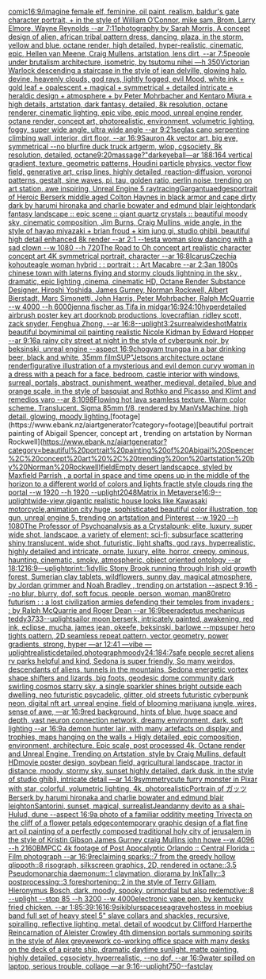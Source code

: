 [comic](https://www.ebank.nz/aiartgenerator?category=comic)[16:9](https://www.ebank.nz/aiartgenerator?category=16%3A9)[/imagine female elf, feminine,  oil paint, realism, baldur's gate character portrait, + in the style of William O’Connor, mike sam, Brom, Larry Elmore, Wayne Reynolds --ar 7:11](https://www.ebank.nz/aiartgenerator?category=/imagine%20female%20elf%2C%20feminine%2C%20%20oil%20paint%2C%20realism%2C%20baldur%27s%20gate%20character%20portrait%2C%20%2B%20in%20the%20style%20of%20William%20O%E2%80%99Connor%2C%20mike%20sam%2C%20Brom%2C%20Larry%20Elmore%2C%20Wayne%20Reynolds%20--ar%207%3A11)[photography by Sarah Morris, A concept design of alien, african tribal pattern dress, dancing, plaza, in the storm, yellow and blue, octane render, high detailed, hyper-realistic, cinematic, epic, Hellen van Meene, Craig Mullens, artstation, lens dirt, --ar 7:5](https://www.ebank.nz/aiartgenerator?category=photography%20by%20Sarah%20Morris%2C%20A%20concept%20design%20of%20alien%2C%20african%20tribal%20pattern%20dress%2C%20dancing%2C%20plaza%2C%20in%20the%20storm%2C%20yellow%20and%20blue%2C%20octane%20render%2C%20high%20detailed%2C%20hyper-realistic%2C%20cinematic%2C%20epic%2C%20Hellen%20van%20Meene%2C%20Craig%20Mullens%2C%20artstation%2C%20lens%20dirt%2C%20--ar%207%3A5)[people under brutalism architecture, isometric, by tsutomu nihei —h 350](https://www.ebank.nz/aiartgenerator?category=people%20under%20brutalism%20architecture%2C%20isometric%2C%20by%20tsutomu%20nihei%20%E2%80%94h%20350)[Victorian Warlock descending a staircase in the style of jean delville, glowing halo, devine, heavenly clouds, god rays, lightly fogged, evil Mood, white ink + gold leaf + opalescent + magical + symmetrical + detailed intricate + heraldic design + atmosphere + by Peter Mohrbacher and Kentaro Miura + high details, artstation, dark fantasy, detailed, 8k resolution, octane renderer, cinematic lighting, epic vibe, epic mood, unreal engine render, octane render, concept art, photorealistic, environment, volumetric lighting, foggy, super wide angle, ultra wide angle --ar 9:21](https://www.ebank.nz/aiartgenerator?category=Victorian%20Warlock%20descending%20a%20staircase%20in%20the%20style%20of%20jean%20delville%2C%20glowing%20halo%2C%20devine%2C%20heavenly%20clouds%2C%20god%20rays%2C%20lightly%20fogged%2C%20evil%20Mood%2C%20white%20ink%20%2B%20gold%20leaf%20%2B%20opalescent%20%2B%20magical%20%2B%20symmetrical%20%2B%20detailed%20intricate%20%2B%20heraldic%20design%20%2B%20atmosphere%20%2B%20by%20Peter%20Mohrbacher%20and%20Kentaro%20Miura%20%2B%20high%20details%2C%20artstation%2C%20dark%20fantasy%2C%20detailed%2C%208k%20resolution%2C%20octane%20renderer%2C%20cinematic%20lighting%2C%20epic%20vibe%2C%20epic%20mood%2C%20unreal%20engine%20render%2C%20octane%20render%2C%20concept%20art%2C%20photorealistic%2C%20environment%2C%20volumetric%20lighting%2C%20foggy%2C%20super%20wide%20angle%2C%20ultra%20wide%20angle%20--ar%209%3A21)[seglas cano serpentine climbing wall, interior, dirt floor, --ar 16:9](https://www.ebank.nz/aiartgenerator?category=seglas%20cano%20serpentine%20climbing%20wall%2C%20interior%2C%20dirt%20floor%2C%20--ar%2016%3A9)[Sauron 4k vector art, big eye, symmetrical --no blur](https://www.ebank.nz/aiartgenerator?category=Sauron%204k%20vector%20art%2C%20big%20eye%2C%20symmetrical%20--no%20blur)[fire duck truck artgerm, wlop, cgsociety, 8k resolution, detailed, octane](https://www.ebank.nz/aiartgenerator?category=fire%20duck%20truck%20artgerm%2C%20wlop%2C%20cgsociety%2C%208k%20resolution%2C%20detailed%2C%20octane)[9:20](https://www.ebank.nz/aiartgenerator?category=9%3A20)[massage?"](https://www.ebank.nz/aiartgenerator?category=massage%3F%22)[dark](https://www.ebank.nz/aiartgenerator?category=dark)[eyeball](https://www.ebank.nz/aiartgenerator?category=eyeball)[—ar 188:164 vertical gradient, texture, geometric patterns, Houdini particle physics, vector flow field, generative art, crisp lines, highly detailed, reaction-diffusion, voronoi patterns, gestalt, sine waves, pi, tau, golden ratio, perlin noise, trending on art station, awe inspiring, Unreal Engine 5 raytracing](https://www.ebank.nz/aiartgenerator?category=%E2%80%94ar%20188%3A164%20vertical%20gradient%2C%20texture%2C%20geometric%20patterns%2C%20Houdini%20particle%20physics%2C%20vector%20flow%20field%2C%20generative%20art%2C%20crisp%20lines%2C%20highly%20detailed%2C%20reaction-diffusion%2C%20voronoi%20patterns%2C%20gestalt%2C%20sine%20waves%2C%20pi%2C%20tau%2C%20golden%20ratio%2C%20perlin%20noise%2C%20trending%20on%20art%20station%2C%20awe%20inspiring%2C%20Unreal%20Engine%205%20raytracing)[Gargantua](https://www.ebank.nz/aiartgenerator?category=Gargantua)[edges](https://www.ebank.nz/aiartgenerator?category=edges)[portrait of Heroic Berserk middle aged Colton Haynes  in black armor and cape dirty dark by harumi hironaka and charlie bowater and edmund blair leighton](https://www.ebank.nz/aiartgenerator?category=portrait%20of%20Heroic%20Berserk%20middle%20aged%20Colton%20Haynes%20%20in%20black%20armor%20and%20cape%20dirty%20dark%20by%20harumi%20hironaka%20and%20charlie%20bowater%20and%20edmund%20blair%20leighton)[dark fantasy landscape :: epic scene :: giant quartz crystals :: beautiful moody sky, cinematic composition, Jim Burns, Craig Mullins, wide angle, in the style of hayao miyazaki + brian froud + kim jung gi, studio ghibli, beautiful high detail enhanced 8k render --ar 2:1 --test](https://www.ebank.nz/aiartgenerator?category=dark%20fantasy%20landscape%20%3A%3A%20epic%20scene%20%3A%3A%20giant%20quartz%20crystals%20%3A%3A%20beautiful%20moody%20sky%2C%20cinematic%20composition%2C%20Jim%20Burns%2C%20Craig%20Mullins%2C%20wide%20angle%2C%20in%20the%20style%20of%20hayao%20miyazaki%20%2B%20brian%20froud%20%2B%20kim%20jung%20gi%2C%20studio%20ghibli%2C%20beautiful%20high%20detail%20enhanced%208k%20render%20--ar%202%3A1%20--test)[a woman slow dancing with a sad clown --w 1080 --h 720](https://www.ebank.nz/aiartgenerator?category=a%20woman%20slow%20dancing%20with%20a%20sad%20clown%20--w%201080%20--h%20720)[The Road to Oh concept art realistic character concept art 4K symmetrical portrait, character --ar 16:8](https://www.ebank.nz/aiartgenerator?category=The%20Road%20to%20Oh%20concept%20art%20realistic%20character%20concept%20art%204K%20symmetrical%20portrait%2C%20character%20--ar%2016%3A8)[Icarus](https://www.ebank.nz/aiartgenerator?category=Icarus)[Czechia kohout](https://www.ebank.nz/aiartgenerator?category=Czechia%20kohout)[eagle woman hybrid : : portrait : : Art Macabre --ar 2:3](https://www.ebank.nz/aiartgenerator?category=eagle%20woman%20hybrid%20%3A%20%3A%20portrait%20%3A%20%3A%20Art%20Macabre%20--ar%202%3A3)[an 1800s chinese town with laterns flying and stormy clouds lightning in the sky , dramatic, epic lighting ,cinema, cinematic HD, Octane Render Substance Designer. Hiroshi Yoshida, James Gurney, Norman Rockwell, Albert Bierstadt, Marc Simonetti, John Harris, Peter Mohrbacher, Ralph McQuarrie --w 4000 --h 6000](https://www.ebank.nz/aiartgenerator?category=an%201800s%20chinese%20town%20with%20laterns%20flying%20and%20stormy%20clouds%20lightning%20in%20the%20sky%20%2C%20dramatic%2C%20epic%20lighting%20%2Ccinema%2C%20cinematic%20HD%2C%20Octane%20Render%20Substance%20Designer.%20Hiroshi%20Yoshida%2C%20James%20Gurney%2C%20Norman%20Rockwell%2C%20Albert%20Bierstadt%2C%20Marc%20Simonetti%2C%20John%20Harris%2C%20Peter%20Mohrbacher%2C%20Ralph%20McQuarrie%20--w%204000%20--h%206000)[jenna fischer as Tifa in midgar](https://www.ebank.nz/aiartgenerator?category=jenna%20fischer%20as%20Tifa%20in%20midgar)[16:9](https://www.ebank.nz/aiartgenerator?category=16%3A9)[24:10](https://www.ebank.nz/aiartgenerator?category=24%3A10)[hyperdetailed airbrush poster key art doorknob productions, lovecraftian, ridley scott, zack snyder, Fenghua Zhong, --ar 16:8](https://www.ebank.nz/aiartgenerator?category=hyperdetailed%20airbrush%20poster%20key%20art%20doorknob%20productions%2C%20lovecraftian%2C%20ridley%20scott%2C%20zack%20snyder%2C%20Fenghua%20Zhong%2C%20--ar%2016%3A8)[--uplight](https://www.ebank.nz/aiartgenerator?category=--uplight)[3:2](https://www.ebank.nz/aiartgenerator?category=3%3A2)[surreal](https://www.ebank.nz/aiartgenerator?category=surreal)[wideshot](https://www.ebank.nz/aiartgenerator?category=wideshot)[Matrix beautiful boy](https://www.ebank.nz/aiartgenerator?category=Matrix%20beautiful%20boy)[minimal oil painting realistic Nicole Kidman	 by Edward Hopper --ar 9:16](https://www.ebank.nz/aiartgenerator?category=minimal%20oil%20painting%20realistic%20Nicole%20Kidman%09%20by%20Edward%20Hopper%20--ar%209%3A16)[a rainy city street at night in the style of cyberpunk noir, by beksinski, unreal engine --aspect 16:9](https://www.ebank.nz/aiartgenerator?category=a%20rainy%20city%20street%20at%20night%20in%20the%20style%20of%20cyberpunk%20noir%2C%20by%20beksinski%2C%20unreal%20engine%20--aspect%2016%3A9)[chogyam trungpa in a bar drinking beer, black and white, 35mm film](https://www.ebank.nz/aiartgenerator?category=chogyam%20trungpa%20in%20a%20bar%20drinking%20beer%2C%20black%20and%20white%2C%2035mm%20film)[SUP"](https://www.ebank.nz/aiartgenerator?category=SUP%22)[Jetsons architecture octane render](https://www.ebank.nz/aiartgenerator?category=Jetsons%20architecture%20octane%20render)[figurative illustration of a mysterious and evil demon curvy woman in a dress with a peach for a face, bedroom, castle interior with windows, surreal, portals, abstract, punishment, weather, medieval, detailed, blue and orange scale, in the style of basquiat and Rothko and Picasso and Klimt and remedios varo --ar 8:10](https://www.ebank.nz/aiartgenerator?category=figurative%20illustration%20of%20a%20mysterious%20and%20evil%20demon%20curvy%20woman%20in%20a%20dress%20with%20a%20peach%20for%20a%20face%2C%20bedroom%2C%20castle%20interior%20with%20windows%2C%20surreal%2C%20portals%2C%20abstract%2C%20punishment%2C%20weather%2C%20medieval%2C%20detailed%2C%20blue%20and%20orange%20scale%2C%20in%20the%20style%20of%20basquiat%20and%20Rothko%20and%20Picasso%20and%20Klimt%20and%20remedios%20varo%20--ar%208%3A10)[98](https://www.ebank.nz/aiartgenerator?category=98)[Flowing hot lava seamless texture. Warm color scheme. Translucent. Sigma 85mm f/8, rendered by ManVsMachine, high detail, glowing, moody lighting.](https://www.ebank.nz/aiartgenerator?category=Flowing%20hot%20lava%20seamless%20texture.%20Warm%20color%20scheme.%20Translucent.%20Sigma%2085mm%20f/8%2C%20rendered%20by%20ManVsMachine%2C%20high%20detail%2C%20glowing%2C%20moody%20lighting.)[footage](https://www.ebank.nz/aiartgenerator?category=footage)[beautiful portrait painting of Abigail Spencer, concept art , trending on artstation by Norman Rockwell](https://www.ebank.nz/aiartgenerator?category=beautiful%20portrait%20painting%20of%20Abigail%20Spencer%2C%20concept%20art%20%2C%20trending%20on%20artstation%20by%20Norman%20Rockwell)[field](https://www.ebank.nz/aiartgenerator?category=field)[Empty desert landscapce, styled by Maxfield Parrish , a portal in space and time opens up in the middle of the horizon to a different world of colors and lights fractle style clouds ring the portal --w 1920 --h 1920 --uplight](https://www.ebank.nz/aiartgenerator?category=Empty%20desert%20landscapce%2C%20styled%20by%20Maxfield%20Parrish%20%2C%20a%20portal%20in%20space%20and%20time%20opens%20up%20in%20the%20middle%20of%20the%20horizon%20to%20a%20different%20world%20of%20colors%20and%20lights%20fractle%20style%20clouds%20ring%20the%20portal%20--w%201920%20--h%201920%20--uplight)[2048](https://www.ebank.nz/aiartgenerator?category=2048)[Matrix in Metaverse](https://www.ebank.nz/aiartgenerator?category=Matrix%20in%20Metaverse)[16:9](https://www.ebank.nz/aiartgenerator?category=16%3A9)[--uplight](https://www.ebank.nz/aiartgenerator?category=--uplight)[wide-view,gigantic realistic house looks like Kawasaki motorcycle,animation city,huge, sophisticated beautiful color illustration, top gun, unreal engine 5, trending on artstation and Pinterest --w 1920 --h 1080](https://www.ebank.nz/aiartgenerator?category=wide-view%2Cgigantic%20realistic%20house%20looks%20like%20Kawasaki%20motorcycle%2Canimation%20city%2Chuge%2C%20sophisticated%20beautiful%20color%20illustration%2C%20top%20gun%2C%20unreal%20engine%205%2C%20trending%20on%20artstation%20and%20Pinterest%20--w%201920%20--h%201080)[The Professor of Psychoanalysis as a Crystalpunk;  elite, luxury, super wide shot, landscape, a variety of element;  sci-fi; subsurface scattering shiny translucent, wide shot, futuristic, light shafts, god rays, hyperrealistic, highly detailed and intricate, ornate, luxury, elite, horror, creepy, ominous, haunting, cinematic, smoky, atmospheric, object oriented ontology --ar 18:12](https://www.ebank.nz/aiartgenerator?category=The%20Professor%20of%20Psychoanalysis%20as%20a%20Crystalpunk%3B%20%20elite%2C%20luxury%2C%20super%20wide%20shot%2C%20landscape%2C%20a%20variety%20of%20element%3B%20%20sci-fi%3B%20subsurface%20scattering%20shiny%20translucent%2C%20wide%20shot%2C%20futuristic%2C%20light%20shafts%2C%20god%20rays%2C%20hyperrealistic%2C%20highly%20detailed%20and%20intricate%2C%20ornate%2C%20luxury%2C%20elite%2C%20horror%2C%20creepy%2C%20ominous%2C%20haunting%2C%20cinematic%2C%20smoky%2C%20atmospheric%2C%20object%20oriented%20ontology%20--ar%2018%3A12)[16:9](https://www.ebank.nz/aiartgenerator?category=16%3A9)[—uplight](https://www.ebank.nz/aiartgenerator?category=%E2%80%94uplight)[print::1](https://www.ebank.nz/aiartgenerator?category=print%3A%3A1)[](https://www.ebank.nz/aiartgenerator?category=)[idyllic Stony Brook running through Irish old growth forest, Sumerian clay tablets, wildflowers, sunny day, magical atmosphere, by Jordan grimmer and Noah Bradley , trending on artstation --aspect 9:16 --no blur, blurry, dof, soft focus, people, person, woman, man](https://www.ebank.nz/aiartgenerator?category=idyllic%20Stony%20Brook%20running%20through%20Irish%20old%20growth%20forest%2C%20Sumerian%20clay%20tablets%2C%20wildflowers%2C%20sunny%20day%2C%20magical%20atmosphere%2C%20by%20Jordan%20grimmer%20and%20Noah%20Bradley%20%2C%20trending%20on%20artstation%20--aspect%209%3A16%20--no%20blur%2C%20blurry%2C%20dof%2C%20soft%20focus%2C%20people%2C%20person%2C%20woman%2C%20man)[80](https://www.ebank.nz/aiartgenerator?category=80)[retro futurism : : a lost civilization armies defending their temples from invaders : : by Ralph McQuarrie and Roger Dean --ar 16:9](https://www.ebank.nz/aiartgenerator?category=retro%20futurism%20%3A%20%3A%20a%20lost%20civilization%20armies%20defending%20their%20temples%20from%20invaders%20%3A%20%3A%20by%20Ralph%20McQuarrie%20and%20Roger%20Dean%20--ar%2016%3A9)[beer](https://www.ebank.nz/aiartgenerator?category=beer)[adeptus mechanicus teddy](https://www.ebank.nz/aiartgenerator?category=adeptus%20mechanicus%20teddy)[3733](https://www.ebank.nz/aiartgenerator?category=3733)[--uplight](https://www.ebank.nz/aiartgenerator?category=--uplight)[sailor moon berserk, intricately painted, awakening, red ink, eclipse, mucha, james jean, okeefe, beksinski, barlowe --mp](https://www.ebank.nz/aiartgenerator?category=sailor%20moon%20berserk%2C%20intricately%20painted%2C%20awakening%2C%20red%20ink%2C%20eclipse%2C%20mucha%2C%20james%20jean%2C%20okeefe%2C%20beksinski%2C%20barlowe%20--mp)[super hero tights pattern, 2D seamless repeat pattern, vector geometry,  power gradients, strong, hyper —ar 12:41 —vibe —uplight](https://www.ebank.nz/aiartgenerator?category=super%20hero%20tights%20pattern%2C%202D%20seamless%20repeat%20pattern%2C%20vector%20geometry%2C%20%20power%20gradients%2C%20strong%2C%20hyper%20%E2%80%94ar%2012%3A41%20%E2%80%94vibe%20%E2%80%94uplight)[realistic](https://www.ebank.nz/aiartgenerator?category=realistic)[detailed,](https://www.ebank.nz/aiartgenerator?category=detailed%2C)[photograph](https://www.ebank.nz/aiartgenerator?category=photograph)[moody](https://www.ebank.nz/aiartgenerator?category=moody)[24:18](https://www.ebank.nz/aiartgenerator?category=24%3A18)[4:7](https://www.ebank.nz/aiartgenerator?category=4%3A7)[safe people secret aliens rv parks helpful and kind, Sedona is super friendly, So many weirdos, descendants of aliens,  tunnels in the mountains, Sedona energetic vortex shape shifters and lizards, big foots,   geodesic dome community dark swirling cosmos starry sky, a single sparkler shines bright outside each dwelling, neo futuristic psycadelic, glitter, old streets futuristic cyberpunk neon, digital nft art, unreal engine, field of blooming marijuana jungle, wires, sense of awe, —ar 16:9](https://www.ebank.nz/aiartgenerator?category=safe%20people%20secret%20aliens%20rv%20parks%20helpful%20and%20kind%2C%20Sedona%20is%20super%20friendly%2C%20So%20many%20weirdos%2C%20descendants%20of%20aliens%2C%20%20tunnels%20in%20the%20mountains%2C%20Sedona%20energetic%20vortex%20shape%20shifters%20and%20lizards%2C%20big%20foots%2C%20%20%20geodesic%20dome%20community%20dark%20swirling%20cosmos%20starry%20sky%2C%20a%20single%20sparkler%20shines%20bright%20outside%20each%20dwelling%2C%20neo%20futuristic%20psycadelic%2C%20glitter%2C%20old%20streets%20futuristic%20cyberpunk%20neon%2C%20digital%20nft%20art%2C%20unreal%20engine%2C%20field%20of%20blooming%20marijuana%20jungle%2C%20wires%2C%20sense%20of%20awe%2C%20%E2%80%94ar%2016%3A9)[red background, hints of blue, huge space and depth, vast neuron connection network, dreamy environment, dark, soft lighting --ar 16:9](https://www.ebank.nz/aiartgenerator?category=red%20background%2C%20hints%20of%20blue%2C%20huge%20space%20and%20depth%2C%20vast%20neuron%20connection%20network%2C%20dreamy%20environment%2C%20dark%2C%20soft%20lighting%20--ar%2016%3A9)[a demon hunter lair, with many artefacts on display and trophies, maps hanging on the walls + Higly detailed, epic composition, environment, architecture. Epic scale, post processed 4k, Octane render and Unreal Engine. Trending on Artstation, style by Craig Mullins, default HD](https://www.ebank.nz/aiartgenerator?category=a%20demon%20hunter%20lair%2C%20with%20many%20artefacts%20on%20display%20and%20trophies%2C%20maps%20hanging%20on%20the%20walls%20%2B%20Higly%20detailed%2C%20epic%20composition%2C%20environment%2C%20architecture.%20Epic%20scale%2C%20post%20processed%204k%2C%20Octane%20render%20and%20Unreal%20Engine.%20Trending%20on%20Artstation%2C%20style%20by%20Craig%20Mullins%2C%20default%20HD)[movie poster design, soybean field, agricultural landscape, tractor in distance, moody, stormy sky, sunset highly detailed, dark dusk, in the style of studio ghibli, intricate detail —ar 14:9](https://www.ebank.nz/aiartgenerator?category=movie%20poster%20design%2C%20soybean%20field%2C%20agricultural%20landscape%2C%20tractor%20in%20distance%2C%20moody%2C%20stormy%20sky%2C%20sunset%20highly%20detailed%2C%20dark%20dusk%2C%20in%20the%20style%20of%20studio%20ghibli%2C%20intricate%20detail%20%E2%80%94ar%2014%3A9)[symmetry](https://www.ebank.nz/aiartgenerator?category=symmetry)[cute furry monster in Pixar with star, colorful, volumetric lighting, 4k, photorealistic](https://www.ebank.nz/aiartgenerator?category=cute%20furry%20monster%20in%20Pixar%20with%20star%2C%20colorful%2C%20volumetric%20lighting%2C%204k%2C%20photorealistic)[Portrain of ガッツ Berserk by harumi hironaka and charlie bowater and edmund blair leighton](https://www.ebank.nz/aiartgenerator?category=Portrain%20of%20%E3%82%AC%E3%83%83%E3%83%84%20Berserk%20by%20harumi%20hironaka%20and%20charlie%20bowater%20and%20edmund%20blair%20leighton)[Santorini, sunset, magical, surrealist](https://www.ebank.nz/aiartgenerator?category=Santorini%2C%20sunset%2C%20magical%2C%20surrealist)[Jean](https://www.ebank.nz/aiartgenerator?category=Jean)[danny devito as a shai-Hulud, dune --aspect 16:9](https://www.ebank.nz/aiartgenerator?category=danny%20devito%20as%20a%20shai-Hulud%2C%20dune%20--aspect%2016%3A9)[a photo of a familiar odditity meeting Trivecta on the cliff of a flower petals edge](https://www.ebank.nz/aiartgenerator?category=a%20photo%20of%20a%20familiar%20odditity%20meeting%20Trivecta%20on%20the%20cliff%20of%20a%20flower%20petals%20edge)[contemporary graphic design of a flat fine art oil painting of a perfectly composed traditional holy city of jerusalem in the style of Kristin Gibson James Gurney craig Mullins john howe --w 4096 --h 2160](https://www.ebank.nz/aiartgenerator?category=contemporary%20graphic%20design%20of%20a%20flat%20fine%20art%20oil%20painting%20of%20a%20perfectly%20composed%20traditional%20holy%20city%20of%20jerusalem%20in%20the%20style%20of%20Kristin%20Gibson%20James%20Gurney%20craig%20Mullins%20john%20howe%20--w%204096%20--h%202160)[BMPCC 4k  footage of Post Apocalyptic Orlando :: Central Florida :: Film photograph --ar 16:9](https://www.ebank.nz/aiartgenerator?category=BMPCC%204k%20%20footage%20of%20Post%20Apocalyptic%20Orlando%20%3A%3A%20Central%20Florida%20%3A%3A%20Film%20photograph%20--ar%2016%3A9)[reclaiming sparks::7 from the greedy hollow qlippoth::8 risograph, silkscreen graphics, 2D, rendered in octane::3.5 Pseudomonarchia daemonum::1 claymation, diorama by InkTally::3 postprocessing::3 foreshortening::2 in the style of Terry Gilliam, Hieronymus Bosch, dark, moody, spooky, primordial but also redemptive::8 --uplight --stop 85 --h 3200 --w 4000](https://www.ebank.nz/aiartgenerator?category=reclaiming%20sparks%3A%3A7%20from%20the%20greedy%20hollow%20qlippoth%3A%3A8%20risograph%2C%20silkscreen%20graphics%2C%202D%2C%20rendered%20in%20octane%3A%3A3.5%20Pseudomonarchia%20daemonum%3A%3A1%20claymation%2C%20diorama%20by%20InkTally%3A%3A3%20postprocessing%3A%3A3%20foreshortening%3A%3A2%20in%20the%20style%20of%20Terry%20Gilliam%2C%20Hieronymus%20Bosch%2C%20dark%2C%20moody%2C%20spooky%2C%20primordial%20but%20also%20redemptive%3A%3A8%20--uplight%20--stop%2085%20--h%203200%20--w%204000)[electronic vape pen, by kentucky fried chicken. --ar 1:8](https://www.ebank.nz/aiartgenerator?category=electronic%20vape%20pen%2C%20by%20kentucky%20fried%20chicken.%20--ar%201%3A8)[5:3](https://www.ebank.nz/aiartgenerator?category=5%3A3)[9:16](https://www.ebank.nz/aiartgenerator?category=9%3A16)[16:9](https://www.ebank.nz/aiartgenerator?category=16%3A9)[siki](https://www.ebank.nz/aiartgenerator?category=siki)[blur](https://www.ebank.nz/aiartgenerator?category=blur)[space](https://www.ebank.nz/aiartgenerator?category=space)[seagrave](https://www.ebank.nz/aiartgenerator?category=seagrave)[hostess in moebius band full set of heavy steel 5" slave collars and shackles, recursive, spiralling, reflective lighting, metal, detail of woodcut by Clifford Harper](https://www.ebank.nz/aiartgenerator?category=hostess%20in%20moebius%20band%20full%20set%20of%20heavy%20steel%205%22%20slave%20collars%20and%20shackles%2C%20recursive%2C%20spiralling%2C%20reflective%20lighting%2C%20metal%2C%20detail%20of%20woodcut%20by%20Clifford%20Harper)[the Reincarnation of Aleister Crowley 4th dimension portals summoning spirits in the style of Alex grey](https://www.ebank.nz/aiartgenerator?category=the%20Reincarnation%20of%20Aleister%20Crowley%204th%20dimension%20portals%20summoning%20spirits%20in%20the%20style%20of%20Alex%20grey)[wework co-working office space with many desks on the deck of a pirate ship, dramatic daytime sunlight, matte painting, highly detailed, cgsociety, hyperrealistic, --no dof, --ar 16:9](https://www.ebank.nz/aiartgenerator?category=wework%20co-working%20office%20space%20with%20many%20desks%20on%20the%20deck%20of%20a%20pirate%20ship%2C%20dramatic%20daytime%20sunlight%2C%20matte%20painting%2C%20highly%20detailed%2C%20cgsociety%2C%20hyperrealistic%2C%20--no%20dof%2C%20--ar%2016%3A9)[water spilled on laptop, serious trouble, collage —ar 9:16](https://www.ebank.nz/aiartgenerator?category=water%20spilled%20on%20laptop%2C%20serious%20trouble%2C%20collage%20%E2%80%94ar%209%3A16)[--uplight](https://www.ebank.nz/aiartgenerator?category=--uplight)[750](https://www.ebank.nz/aiartgenerator?category=750)[--fast](https://www.ebank.nz/aiartgenerator?category=--fast)[clay](https://www.ebank.nz/aiartgenerator?category=clay)